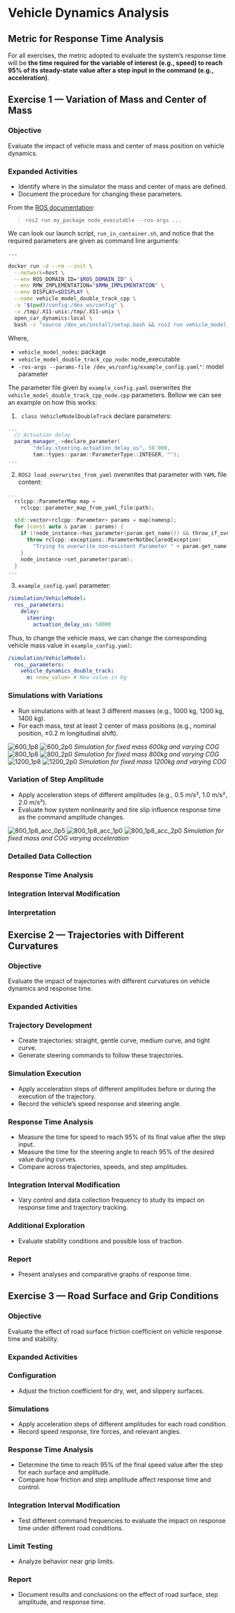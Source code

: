 # Vehicle Dynamics Analysis

## Metric for Response Time Analysis
For all exercises, the metric adopted to evaluate the system’s response time will be **the time required for the variable of interest (e.g., speed) to reach 95% of its steady-state value after a step input in the command (e.g., acceleration)**.

## Exercise 1 — Variation of Mass and Center of Mass
### Objective
Evaluate the impact of vehicle mass and center of mass position on vehicle dynamics.
### Expanded Activities
- Identify where in the simulator the mass and center of mass are defined.
- Document the procedure for changing these parameters.

From the [ROS documentation](https://docs.ros.org/en/foxy/How-To-Guides/Node-arguments.html):
> `ros2 run my_package node_executable --ros-args ...`

We can look our launch script, `run_in_container.sh`, and notice that the required parameters are given as command line arguments:
```bash
...

docker run -d --rm --init \
  --network=host \
  --env ROS_DOMAIN_ID="$ROS_DOMAIN_ID" \
  --env RMW_IMPLEMENTATION="$RMW_IMPLEMENTATION" \
  --env DISPLAY=$DISPLAY \
  --name vehicle_model_double_track_cpp \
  -v "$(pwd)/config:/dev_ws/config" \
  -v /tmp/.X11-unix:/tmp/.X11-unix \
  open_car_dynamics:local \
  bash -c "source /dev_ws/install/setup.bash && ros2 run vehicle_model_nodes vehicle_model_double_track_cpp_node --ros-args --params-file /dev_ws/config/example_config.yaml"
```
Where,
- `vehicle_model_nodes`: package
- `vehicle_model_double_track_cpp_node`: node_executable
- `-ros-args --params-file /dev_ws/config/example_config.yaml"`: model parameter

The parameter file given by `example_config.yaml` overwrites the  `vehicle_model_double_track_cpp_node.cpp` parameters. Bellow we can see an example on how this works:
1. ` class VehicleModelDoubleTrack` declare parameters:
```cpp
...
  // Actuation delay
  param_manager_->declare_parameter(
        "delay.steering.actuation_delay_us", 50'000,
        tam::types::param::ParameterType::INTEGER, "");
...
```
2. `ROS2 load_overwrites_from_yaml` overwrites that parameter with `YAML` file content:
```cpp
...
  rclcpp::ParameterMap map =
    rclcpp::parameter_map_from_yaml_file(path);

  std::vector<rclcpp::Parameter> params = map[namesp];
  for (const auto & param : params) {
    if (!node_instance->has_parameter(param.get_name()) && throw_if_overwr_non_existent_param) {
      throw rclcpp::exceptions::ParameterNotDeclaredException(
        "Trying to overwrite non-existent Parameter " + param.get_name());
    }
    node_instance->set_parameter(param);
  }
...
```
3. `example_config.yaml` parameter:
```yaml
/simulation/VehicleModel:
  ros__parameters:
    delay:
      steering:
        actuation_delay_us: 50000
```

Thus, to change the vehicle mass, we can change the corresponding vehicle mass value in `example_config.yaml`:
```yaml
/simulation/VehicleModel:
  ros__parameters:
    vehicle_dynamics_double_track:
      m: <new_value> # New value in Kg
```

### Simulations with Variations
- Run simulations with at least 3 different masses (e.g., 1000 kg, 1200 kg, 1400 kg).
- For each mass, test at least 2 center of mass positions (e.g., nominal position, ±0.2 m longitudinal shift).

![600_1p8](./img/vehicle_signals_600_1p8_20250820_125540.csv.png)
![600_2p0](./img/vehicle_signals_600_2p0_20250820_131155.csv.png)
*Simulation for fixed mass 600kg and varying COG*
![800_1p8](./img/vehicle_signals_800_1p8_20250820_124423.csv.png)
![800_2p0](./img/vehicle_signals_800_2p0_20250820_130848.csv.png)
*Simulation for fixed mass 800kg and varying COG*
![1200_1p8](./img/vehicle_signals_1200_1p8_20250820_125831.csv.png)
![1200_2p0](./img/vehicle_signals_1200_2p0_20250820_130454.csv.png)
*Simulation for fixed mass 1200kg and varying COG*
### Variation of Step Amplitude
- Apply acceleration steps of different amplitudes (e.g., 0.5 m/s², 1.0 m/s², 2.0 m/s²).
- Evaluate how system nonlinearity and tire slip influence response time as the command amplitude changes.

![800_1p8_acc_0p5](./img/vehicle_signals_800_1p8_acc_0p5_20250820_132808.csv.png)
![800_1p8_acc_1p0](./img/vehicle_signals_800_1p8_20250820_124423.csv.png)
![800_1p8_acc_2p0](./img/vehicle_signals_800_1p8_acc_2p0_20250820_132424.csv.png)
*Simulation for fixed mass and COG varying acceleration*
### Detailed Data Collection
### Response Time Analysis
### Integration Interval Modification
### Interpretation
## Exercise 2 — Trajectories with Different Curvatures
### Objective
Evaluate the impact of trajectories with different curvatures on vehicle dynamics and response time.
### Expanded Activities
### Trajectory Development
- Create trajectories: straight, gentle curve, medium curve, and tight curve.
- Generate steering commands to follow these trajectories.
### Simulation Execution
- Apply acceleration steps of different amplitudes before or during the execution of the trajectory.
- Record the vehicle’s speed response and steering angle.
### Response Time Analysis
- Measure the time for speed to reach 95% of its final value after the step input.
- Measure the time for the steering angle to reach 95% of the desired value during curves.
- Compare across trajectories, speeds, and step amplitudes.
### Integration Interval Modification
- Vary control and data collection frequency to study its impact on response time and trajectory tracking.
### Additional Exploration
- Evaluate stability conditions and possible loss of traction.
### Report
- Present analyses and comparative graphs of response time.
## Exercise 3 — Road Surface and Grip Conditions
### Objective
Evaluate the effect of road surface friction coefficient on vehicle response time and stability.
### Expanded Activities
### Configuration
- Adjust the friction coefficient for dry, wet, and slippery surfaces.
### Simulations
- Apply acceleration steps of different amplitudes for each road condition.
- Record speed response, tire forces, and relevant angles.
### Response Time Analysis
- Determine the time to reach 95% of the final speed value after the step for each surface and amplitude.
- Compare how friction and step amplitude affect response time and control.
### Integration Interval Modification
- Test different command frequencies to evaluate the impact on response time under different road conditions.
### Limit Testing
- Analyze behavior near grip limits.
### Report
- Document results and conclusions on the effect of road surface, step amplitude, and response time.